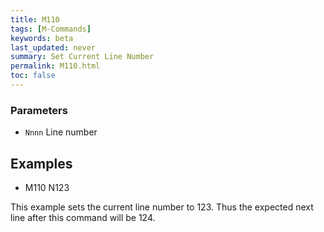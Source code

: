 ```yaml
---
title: M110
tags: [M-Commands] 
keywords: beta 
last_updated: never 
summary: Set Current Line Number 
permalink: M110.html
toc: false 
---
```



### Parameters

* `Nnnn` Line number

## Examples

* M110 N123

This example sets the current line number to 123. Thus the expected next line after this command will be 124.

